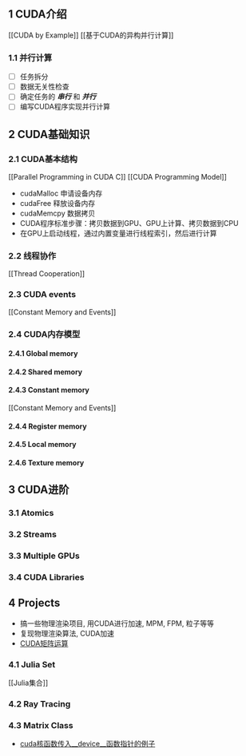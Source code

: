 ## 1 CUDA介绍
[[CUDA by Example]]
[[基于CUDA的异构并行计算]]

### 1.1 并行计算

- [ ] 任务拆分
- [ ] 数据无关性检查
- [ ] 确定任务的 ***串行*** 和 ***并行***
- [ ] 编写CUDA程序实现并行计算

## 2 CUDA基础知识
### 2.1 CUDA基本结构
[[Parallel Programming in CUDA C]]
[[CUDA Programming Model]]

- cudaMalloc 申请设备内存
- cudaFree 释放设备内存
- cudaMemcpy 数据拷贝
- CUDA程序标准步骤：拷贝数据到GPU、GPU上计算、拷贝数据到CPU
- 在GPU上启动线程，通过内置变量进行线程索引，然后进行计算

### 2.2 线程协作
[[Thread Cooperation]]

### 2.3 CUDA events
[[Constant Memory and Events]]
### 2.4 CUDA内存模型
#### 2.4.1 Global memory
#### 2.4.2 Shared memory

#### 2.4.3 Constant memory
[[Constant Memory and Events]]
#### 2.4.4 Register memory
#### 2.4.5 Local memory
#### 2.4.6 Texture memory

## 3 CUDA进阶
### 3.1 Atomics
### 3.2 Streams

### 3.3 Multiple GPUs
### 3.4 CUDA Libraries

## 4 Projects
- 搞一些物理渲染项目, 用CUDA进行加速, MPM, FPM, 粒子等等
- 复现物理渲染算法, CUDA加速
- [CUDA矩阵运算](https://zhuanlan.zhihu.com/p/573271688)
### 4.1 Julia Set
[[Julia集合]]
### 4.2 Ray Tracing
### 4.3 Matrix Class

- [cuda核函数传入__device__函数指针的例子](https://blog.csdn.net/qq_39148922/article/details/118584059)
